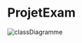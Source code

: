 # ProjetExam

![classDiagramme](https://user-images.githubusercontent.com/93102220/204372704-97155cda-9905-4b80-ba37-8dfeb7a8017e.png)
